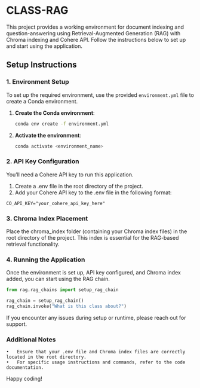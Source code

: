 # CLASS-RAG

This project provides a working environment for document indexing and question-answering using Retrieval-Augmented Generation (RAG) with Chroma indexing and Cohere API. Follow the instructions below to set up and start using the application.

## Setup Instructions

### 1. Environment Setup
To set up the required environment, use the provided `environment.yml` file to create a Conda environment.

1. **Create the Conda environment**:
   ```bash
   conda env create -f environment.yml
   ```

2.	**Activate the environment**:
    ```bash
    conda activate <environment_name>
    ```

### 2. API Key Configuration

You’ll need a Cohere API key to run this application.
1.	Create a .env file in the root directory of the project.
2.	Add your Cohere API key to the .env file in the following format:

```CO_API_KEY="your_cohere_api_key_here"```



### 3. Chroma Index Placement

Place the chroma_index folder (containing your Chroma index files) in the root directory of the project. This index is essential for the RAG-based retrieval functionality.

### 4. Running the Application

Once the environment is set up, API key configured, and Chroma index added, you can start using the RAG chain.

```python
from rag.rag_chains import setup_rag_chain

rag_chain = setup_rag_chain()
rag_chain.invoke("What is this class about?")
```
If you encounter any issues during setup or runtime, please reach out for support.

### Additional Notes

	•	Ensure that your .env file and Chroma index files are correctly located in the root directory.
	•	For specific usage instructions and commands, refer to the code documentation.

Happy coding!
